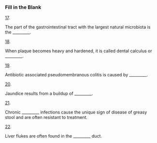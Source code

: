 ### Fill in the Blank

[17](https://openstax.org/books/microbiology/pages/chapter-24#fs-id1167663972684-solution). 

The part of the gastrointestinal tract with the largest natural microbiota is the \_\_\_\_\_\_\_\_\_.

[18](https://openstax.org/books/microbiology/pages/chapter-24#fs-id1167663964657-solution). 

When plaque becomes heavy and hardened, it is called dental calculus or \_\_\_\_\_\_\_\_\_.

[19](https://openstax.org/books/microbiology/pages/chapter-24#fs-id1167662592840-solution). 

Antibiotic associated pseudomembranous colitis is caused by \_\_\_\_\_\_\_\_\_.

[20](https://openstax.org/books/microbiology/pages/chapter-24#fs-id1167661646862-solution). 

Jaundice results from a buildup of \_\_\_\_\_\_\_\_\_.

[21](https://openstax.org/books/microbiology/pages/chapter-24#fs-id1167662796947-solution). 

Chronic \_\_\_\_\_\_\_\_\_ infections cause the unique sign of disease of greasy stool and are often resistant to treatment.

[22](https://openstax.org/books/microbiology/pages/chapter-24#fs-id1167663991461-solution). 

Liver flukes are often found in the \_\_\_\_\_\_\_\_\_ duct.